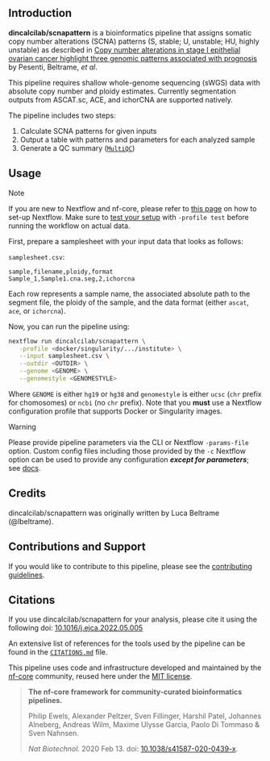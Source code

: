## Introduction

**dincalcilab/scnapattern** is a bioinformatics pipeline that assigns somatic copy number alterations (SCNA) patterns (S, stable; U, unstable; HU, highly unstable) as described in [Copy number alterations in stage I epithelial ovarian cancer highlight three genomic patterns associated with prognosis](https://doi.org/10.1016/j.ejca.2022.05.005) by Pesenti, Beltrame, *et al*.

This pipeline requires shallow whole-genome sequencing (sWGS) data with absolute copy number and ploidy estimates. Currently segmentation outputs from ASCAT.sc, ACE, and ichorCNA are supported natively.

The pipeline includes two steps:

1. Calculate SCNA patterns for given inputs
2. Output a table with patterns and parameters for each analyzed sample
3. Generate a QC summary ([`MultiQC`](http://multiqc.info/))

## Usage

> [!NOTE]
> If you are new to Nextflow and nf-core, please refer to [this page](https://nf-co.re/docs/usage/installation) on how to set-up Nextflow. Make sure to [test your setup](https://nf-co.re/docs/usage/introduction#how-to-run-a-pipeline) with `-profile test` before running the workflow on actual data.

First, prepare a samplesheet with your input data that looks as follows:

`samplesheet.csv`:

```csv
sample,filename,ploidy,format
Sample_1,Sample1.cna.seg,2,ichorcna
```

Each row represents a sample name, the associated absolute path to the segment file, the ploidy of the sample, and the data format (either `ascat`, `ace`, or `ichorcna`).


Now, you can run the pipeline using:

```bash
nextflow run dincalcilab/scnapattern \
   -profile <docker/singularity/.../institute> \
   --input samplesheet.csv \
   --outdir <OUTDIR> \
   --genome <GENOME> \
   --genomestyle <GENOMESTYLE>
```

Where `GENOME` is either `hg19` or `hg38` and `genomestyle` is either `ucsc` (`chr` prefix for chomosomes) or `ncbi` (no `chr` prefix). Note that you **must** use a Nextflow configuration profile that supports Docker or Singularity images.

> [!WARNING]
> Please provide pipeline parameters via the CLI or Nextflow `-params-file` option. Custom config files including those provided by the `-c` Nextflow option can be used to provide any configuration _**except for parameters**_;
> see [docs](https://nf-co.re/usage/configuration#custom-configuration-files).

## Credits

dincalcilab/scnapattern was originally written by Luca Beltrame (@lbeltrame).

## Contributions and Support

If you would like to contribute to this pipeline, please see the [contributing guidelines](.github/CONTRIBUTING.md).

## Citations

If you use dincalcilab/scnapattern for your analysis, please cite it using the following doi: [10.1016/j.ejca.2022.05.005](https://doi.org/10.1016/j.ejca.2022.05.005)

An extensive list of references for the tools used by the pipeline can be found in the [`CITATIONS.md`](CITATIONS.md) file.

This pipeline uses code and infrastructure developed and maintained by the [nf-core](https://nf-co.re) community, reused here under the [MIT license](https://github.com/nf-core/tools/blob/master/LICENSE).

> **The nf-core framework for community-curated bioinformatics pipelines.**
>
> Philip Ewels, Alexander Peltzer, Sven Fillinger, Harshil Patel, Johannes Alneberg, Andreas Wilm, Maxime Ulysse Garcia, Paolo Di Tommaso & Sven Nahnsen.
>
> _Nat Biotechnol._ 2020 Feb 13. doi: [10.1038/s41587-020-0439-x](https://dx.doi.org/10.1038/s41587-020-0439-x).
